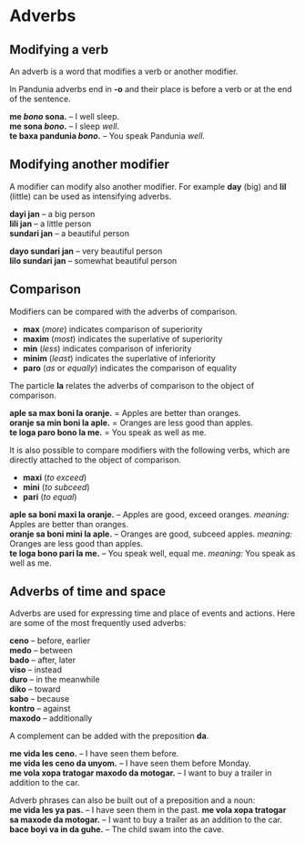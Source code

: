 # Adverbs

## Modifying a verb

An adverb is a word that modifies a verb or another modifier.

In Pandunia adverbs end in **-o** and their place is before a verb
or at the end of the sentence.

**me _bono_ sona.**
– I well sleep.  
**me sona _bono_.**
– I sleep _well_.  
**te baxa pandunia _bono_.**
– You speak Pandunia _well_.

## Modifying another modifier

A modifier can modify also another modifier.
For example **day** (big) and **lil** (little) can be used as intensifying adverbs.

**dayi jan**
– a big person  
**lili jan**
– a little person  
**sundari jan**
– a beautiful person

**dayo sundari jan**
– very beautiful person  
**lilo sundari jan**
– somewhat beautiful person


## Comparison

Modifiers can be compared with the adverbs of comparison.

- **max**
  (_more_) indicates comparison of superiority
- **maxim**
  (_most_) indicates the superlative of superiority
- **min**
  (_less_) indicates comparison of inferiority
- **minim**
  (_least_) indicates the superlative of inferiority
- **paro**
  (_as_ or _equally_) indicates the comparison of equality

The particle
**la**
relates the adverbs of comparison to the object of comparison.

**aple sa max boni la oranje.**
= Apples are better than oranges.  
**oranje sa min boni la aple.**
= Oranges are less good than apples.  
**te loga paro bono la me.**
= You speak as well as me.

It is also possible to compare modifiers with the following verbs,
which are directly attached to the object of comparison.

- **maxi**
  (_to exceed_)
- **mini**
  (_to subceed_)
- **pari**
  (_to equal_)

**aple sa boni maxi la oranje.**
– Apples are good, exceed oranges. _meaning:_ Apples are better than oranges.  
**oranje sa boni mini la aple.**
– Oranges are good, subceed apples. _meaning:_ Oranges are less good than apples.  
**te loga bono pari la me.**
– You speak well, equal me. _meaning:_ You speak as well as me.


## Adverbs of time and space

Adverbs are used for expressing time and place of events and actions.
Here are some of the most frequently used adverbs:

**ceno**
– before, earlier  
**medo**
– between  
**bado**
– after, later  
**viso**
– instead  
**duro**
– in the meanwhile  
**diko**
– toward  
**sabo**
– because  
**kontro**
– against  
**maxodo**
– additionally  

A complement can be added with the preposition **da**.

**me vida les ceno.**
– I have seen them before.  
**me vida les ceno da unyom.**
– I have seen them before Monday.  
**me vola xopa tratogar maxodo da motogar.**
– I want to buy a trailer in addition to the car.

Adverb phrases can also be built out of a preposition and a noun:  
**me vida les ya pas.**
– I have seen them in the past.
**me vola xopa tratogar sa maxode da motogar.**
– I want to buy a trailer as an addition to the car.
**bace boyi va in da guhe.**
– The child swam into the cave.

